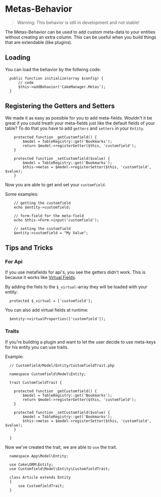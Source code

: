 Metas-Behavior
==================

> Warning: This behavior is still in development and not stable!

The Metas-Behavior can be used to add custom meta-data to your entities without creating an extra column. 
This can be useful when you build things that are extendable (like plugins).

Loading
-------

You can load the behavior by the follwing code:

      public function initialize(array $config) {
          // code
          $this->addBehavior('CakeManager.Metas');
      }

Registering the Getters and Setters
--------------------

We made it as easy as possible for you to add meta-fields. Wouldn't it be great if you could treath your meta-fields just like the default fields of your table?
To do that you have to add `getters` and `setters` in your `Entity`.

        protected function _getCustomfield() {
            $model = TableRegistry::get('Bookmarks');
            return $model->registerGetter($this, 'customfield');
        }
      
        protected function _setCustomfield($value) {
            $model = TableRegistry::get('Bookmarks');
            $this->metas = $model->registerSetter($this, 'customfield', $value);
        }
        
Now you are able to get and set your `customfield`.

Some examples:

        // getting the customfield
        echo $entity->customfield;
        
        // form-field for the meta-field
        echo $this->Form->input('customfield');
        
        // setting the customfield
        $entity->customfield = "My Value";
        

Tips and Tricks
---------------

### For Api

If you use metafields for api's, you see the getters didn't work. This is because it works like [Virtual Fields](http://book.cakephp.org/3.0/en/orm/entities.html#exposing-virtual-properties).

By adding the fiels to the `$_virtual`-array they will be loaded with your entity:

      protected $_virtual = ['customfield'];
      
You can also add virtual fields at runtime:

      $entity->virtualProperties(['customfield']);

### Traits

If you're building a plugin and want to let the user decide to use meta-keys for his entity you can use traits.

Example:

      // Customfield/Model/Entity/CustomfieldTrait.php
      
      namespace Customfield\Model\Entity;
      
      trait CustomfieldTrait {
      
        protected function _getCustomfield() {
            $model = TableRegistry::get('Bookmarks');
            return $model->registerGetter($this, 'customfield');
        }
      
        protected function _setCustomfield($value) {
            $model = TableRegistry::get('Bookmarks');
            $this->metas = $model->registerSetter($this, 'customfield', $value);
        }
      
      }
      
Now we've created the trait, we are able to `use` the trait.

      namespace App\Model\Entity;
      
      use Cake\ORM\Entity;
      use Customfield\Model\Entity\CustomfieldTrait;
      
      class Article extends Entity
      {
          use CustomfieldTrait;
      }
